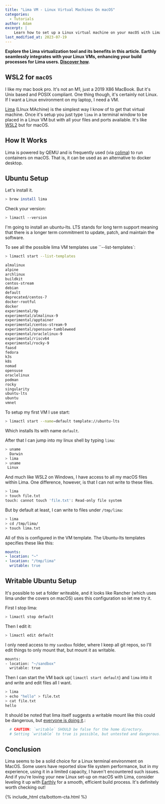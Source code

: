 ```yaml
---
title: "Lima VM - Linux Virtual Machines On macOS"
categories:
  - Tutorials
author: Adam
excerpt: |
    Learn how to set up a Linux virtual machine on your macOS with Lima, a simple and efficient tool powered by QEMU. With Lima, you can have a Linux environment on your laptop, access all your files and ports, and even use it as an alternative to Docker Desktop.
last_modified_at: 2023-07-19
---
```

**Explore the Lima virtualization tool and its benefits in this article. Earthly seamlessly integrates with your Linux VMs, enhancing your build processes for Lima users. [Discover how](/).**

## WSL2 for `macOS`

I like my mac book pro. It's not an M1, just a 2019 X86 MacBook. But it's Unix based and POSIX compliant. One thing though, it's certainly not Linux. If I want a Linux environment on my laptop, I need a VM.

[Lima](https://github.com/lima-vm/lima) (LInux MAchine) is the simplest way I know of to get that virtual machine. Once it's setup you just type `lima` in a terminal window to be placed in a Linux VM but with all your files and ports available. It's like [WSL2](https://en.wikipedia.org/wiki/Windows_Subsystem_for_Linux) but for macOS.

## How It Works

Lima is powered by QEMU and is frequently used (via [colima](https://github.com/abiosoft/colima)) to run containers on macOS. That is, it can be used as an alternative to docker desktop.

## Ubuntu Setup

Let's install it.

~~~{.bash caption=">_"}
> brew install lima
~~~

Check your version:

~~~{.bash caption=">_"}
> limactl --version
~~~

I'm going to install an ubuntu-lts. LTS stands for long term support meaning that there is a longer term commitment to update, patch, and maintain the software.

To see all the possible lima VM templates use ``--list-templates`:

~~~{.bash caption=">_"}
> limactl start --list-templates
~~~

~~~{.bash .merge-code caption=""}
almalinux
alpine
archlinux
buildkit
centos-stream
debian
default
deprecated/centos-7
docker-rootful
docker
experimental/9p
experimental/almalinux-9
experimental/apptainer
experimental/centos-stream-9
experimental/opensuse-tumbleweed
experimental/oraclelinux-9
experimental/riscv64
experimental/rocky-9
faasd
fedora
k3s
k8s
nomad
opensuse
oraclelinux
podman
rocky
singularity
ubuntu-lts
ubuntu
vmnet
~~~

To setup my first VM I use start:

~~~{.bash caption=">_"}
> limactl start --name=default template://ubuntu-lts
~~~

Which installs lts with name `default`.

After that I can jump into my linux shell by typing `lima`:

~~~{.bash caption=">_"}
> uname
  Darwin
> lima
> uname
 Linux
~~~

And much like WSL2 on Windows, I have access to all my macOS files within Lima. One difference, however, is that I can not write to these files.

~~~{.bash caption=">_"}
> lima
> touch file.txt
touch: cannot touch 'file.txt': Read-only file system
~~~

But by default at least, I can write to files under `/tmp/lima`:

~~~{.bash caption=">_"}
> lima
> cd /tmp/lima/
> touch lima.txt
~~~

All of this is configured in the VM template. The Ubuntu-lts templates specifies these like this:

~~~{.yaml caption="Ubuntu-lts.yaml"}
mounts:
- location: "~"
- location: "/tmp/lima"
  writable: true
~~~

## Writable Ubuntu Setup

It's possible to set a folder writeable, and it looks like Rancher (which uses lima under the covers on macOS) uses this configuration so let me try it.

First I stop lima:

~~~{.bash caption=">_"}
> limactl stop default
~~~

Then I edit it:

~~~{.bash caption=">_"}
> limactl edit default
~~~

I only need access to my `sandbox` folder, where I keep all git repos, so I'll edit things to only mount that, but mount it as writable.

~~~{.bash caption="Ubuntu-lts.yaml"}
mounts:
- location: "~/sandbox"
  writable: true 
~~~

Then I can start the VM back up( `limactl start default`) and `lima` into it and write and edit files all I want.

~~~{.bash caption=">_"}
> lima
> echo "hello" > file.txt
> cat file.txt
hello
~~~

It should be noted that lima itself suggests a writable mount like this could be dangerous, but [everyone is doing it](https://github.com/lima-vm/lima/discussions/454
).:

~~~{.yaml caption="Ubuntu-lts.yaml"}
  # CAUTION: `writable` SHOULD be false for the home directory.
  # Setting `writable` to true is possible, but untested and dangerous.
~~~

## Conclusion

Lima seems to be a solid choice for a Linux terminal environment on MacOS. Some users have reported slow file system performance, but in my experience, using it in a limited capacity, I haven't encountered such issues. And if you're loving your new Linux set-up on macOS with Lima, consider leveling it up with [Earthly](https://www.earthly.dev/) for a smooth, efficient build process. It's definitely worth checking out!

{% include_html cta/bottom-cta.html %}